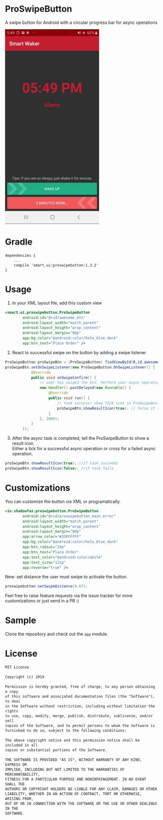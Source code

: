 
# ProSwipeButton  
A swipe button for Android with a circular progress bar for async operations  
  
![](https://raw.githubusercontent.com/jefryjacky/proSwipeButton/master/demo.gif)  
  
# Gradle  
```  
dependencies {  
    ...  
    compile 'smart.ui:proswipebutton:1.3.2'  
}  
```  
  
# Usage  
1. In your XML layout file, add this custom view  
```xml  
<smart.ui.proswipebutton.ProSwipeButton  
        android:id="@+id/awesome_btn"  
        android:layout_width="match_parent"  
        android:layout_height="wrap_content"  
        android:layout_margin="8dp"  
        app:bg_color="@android:color/holo_blue_dark"  
        app:btn_text="Place Order" />  
```  
  
2. React to successful swipe on the button by adding a swipe listener  
```java  
ProSwipeButton proSwipeBtn = (ProSwipeButton) findViewById(R.id.awesome_btn);  
proSwipeBtn.setOnSwipeListener(new ProSwipeButton.OnSwipeListener() {  
            @Override  
            public void onSwipeConfirm() {  
                // user has swiped the btn. Perform your async operation now  
                new Handler().postDelayed(new Runnable() {  
                    @Override  
                    public void run() {  
                        // task success! show TICK icon in ProSwipeButton  
                        proSwipeBtn.showResultIcon(true); // false if task failed  
                    }  
                }, 2000);  
            }  
        });  
```  
  
3. After the async task is completed, tell the ProSwipeButton to show a result icon.  
Either a tick for a successful async operation or cross for a failed async operation.  
  
```java  
proSwipeBtn.showResultIcon(true); //if task succeeds  
proSwipeBtn.showResultIcon(false); //if task fails  
```  
  
# Customizations  
  
You can customize the button via XML or programatically.  
  
```XML  
<in.shadowfax.proswipebutton.ProSwipeButton  
        android:id="@+id/proswipebutton_main_error"  
        android:layout_width="match_parent"  
        android:layout_height="wrap_content"  
        android:layout_margin="8dp"  
        app:arrow_color="#33FFFFFF"  
        app:bg_color="@android:color/holo_blue_dark"  
        app:btn_radius="2dp"  
        app:btn_text="Place Order"  
        app:text_color="@android:color/white"  
        app:text_size="12sp"
        app:reverse="true" />  
```  
New: set distance the user must swipe to activate the button.  
  
```JAVA  
proswipebutton.setSwipeDistance(0.6f);  
```  
  
Feel free to raise feature requests via the issue tracker for more customizations or just send in a PR :)  
  
# Sample  
Clone the repository and check out the `app` module.  
  
# License  
  
```  
MIT License  
  
Copyright (c) 2019
  
Permission is hereby granted, free of charge, to any person obtaining a copy  
of this software and associated documentation files (the "Software"), to deal  
in the Software without restriction, including without limitation the rights  
to use, copy, modify, merge, publish, distribute, sublicense, and/or sell  
copies of the Software, and to permit persons to whom the Software is  
furnished to do so, subject to the following conditions:  
  
The above copyright notice and this permission notice shall be included in all  
copies or substantial portions of the Software.  
  
THE SOFTWARE IS PROVIDED "AS IS", WITHOUT WARRANTY OF ANY KIND, EXPRESS OR  
IMPLIED, INCLUDING BUT NOT LIMITED TO THE WARRANTIES OF MERCHANTABILITY,  
FITNESS FOR A PARTICULAR PURPOSE AND NONINFRINGEMENT. IN NO EVENT SHALL THE  
AUTHORS OR COPYRIGHT HOLDERS BE LIABLE FOR ANY CLAIM, DAMAGES OR OTHER  
LIABILITY, WHETHER IN AN ACTION OF CONTRACT, TORT OR OTHERWISE, ARISING FROM,  
OUT OF OR IN CONNECTION WITH THE SOFTWARE OR THE USE OR OTHER DEALINGS IN THE  
SOFTWARE.  
```